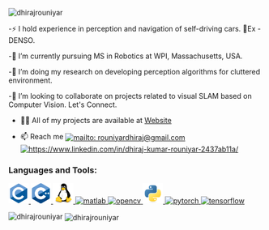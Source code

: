 <p align="left"> <img src="https://komarev.com/ghpvc/?username=dhirajrouniyar&label=Profile%20views&color=0e75b6&style=flat" alt="dhirajrouniyar" /> </p>

-⚡ I hold experience in perception and navigation of self-driving cars. 🏬Ex - DENSO.

-🌱 I’m currently pursuing MS in Robotics at WPI, Massachusetts, USA.

-🔭 I’m doing my research on developing perception algorithms for cluttered environment.

-👯 I’m looking to collaborate on projects related to visual SLAM based on Computer Vision. Let's Connect.

- 👨‍💻 All of my projects are available at [Website](https://sites.google.com/view/dhiraj-rouniyar/home)

-   📫 Reach me
<a href="mailto: rouniyardhiraj@gmail.com" target="blank"><img align="center" src="https://upload.wikimedia.org/wikipedia/commons/7/7e/Gmail_icon_%282020%29.svg" alt="mailto: rouniyardhiraj@gmail.com" height="30" width="40" /></a>
<a href="https://www.linkedin.com/in/dhiraj-kumar-rouniyar-2437ab11a/" target="blank"><img align="center" src="https://raw.githubusercontent.com/danielcranney/readme-generator/main/public/icons/socials/linkedin.svg" alt="https://www.linkedin.com/in/dhiraj-kumar-rouniyar-2437ab11a/" height="30" width="40" /></a>




<h3 align="left">Languages and Tools:</h3>
<p align="left"> <a href="https://www.cprogramming.com/" target="_blank" rel="noreferrer"> <img src="https://raw.githubusercontent.com/devicons/devicon/master/icons/c/c-original.svg" alt="c" width="40" height="40"/> </a> <a href="https://www.w3schools.com/cpp/" target="_blank" rel="noreferrer"> <img src="https://raw.githubusercontent.com/devicons/devicon/master/icons/cplusplus/cplusplus-original.svg" alt="cplusplus" width="40" height="40"/> </a> <a href="https://www.linux.org/" target="_blank" rel="noreferrer"> <img src="https://raw.githubusercontent.com/devicons/devicon/master/icons/linux/linux-original.svg" alt="linux" width="40" height="40"/> </a> <a href="https://www.mathworks.com/" target="_blank" rel="noreferrer"> <img src="https://upload.wikimedia.org/wikipedia/commons/2/21/Matlab_Logo.png" alt="matlab" width="40" height="40"/> </a> <a href="https://opencv.org/" target="_blank" rel="noreferrer"> <img src="https://www.vectorlogo.zone/logos/opencv/opencv-icon.svg" alt="opencv" width="40" height="40"/> </a> <a href="https://www.python.org" target="_blank" rel="noreferrer"> <img src="https://raw.githubusercontent.com/devicons/devicon/master/icons/python/python-original.svg" alt="python" width="40" height="40"/> </a> <a href="https://pytorch.org/" target="_blank" rel="noreferrer"> <img src="https://www.vectorlogo.zone/logos/pytorch/pytorch-icon.svg" alt="pytorch" width="40" height="40"/> </a> <a href="https://www.tensorflow.org" target="_blank" rel="noreferrer"> <img src="https://www.vectorlogo.zone/logos/tensorflow/tensorflow-icon.svg" alt="tensorflow" width="40" height="40"/> </a> </p>

<p><img align="left" src="https://github-readme-stats.vercel.app/api/top-langs?username=dhirajrouniyar&show_icons=true&locale=en&layout=compact" alt="dhirajrouniyar" /></p>

<p>&nbsp;<img align="center" src="https://github-readme-stats.vercel.app/api?username=dhirajrouniyar&show_icons=true&locale=en" alt="dhirajrouniyar" /></p>

                 

